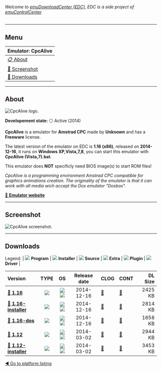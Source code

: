###### Welcome to [emuDownloadCenter (EDC)](https://github.com/PhoenixInteractiveNL/emuDownloadCenter/wiki/), EDC is a side project of [emuControlCenter](https://github.com/PhoenixInteractiveNL/emuControlCenter/wiki/)
***
## Menu
| **Emulator: CpcAlive** |
|:---------|
| [:clipboard: About](#about) |
| [:sunrise: Screenshot](#screenshot) |
| [:floppy_disk: Downloads](#downloads) |
***
## About
![](https://github.com/PhoenixInteractiveNL/emuDownloadCenter/wiki/images_emulator/cpcalive_logo_200.jpg "CpcAlive logo.")

**Developement state:** :white_circle: Active (2014)

**CpcAlive** is a emulator for **Amstrad CPC** made by **Unknown** and has a **Freeware** license.

The latest version of the emulator on EDC is **1.16 (x86)**, released on **2014-12-16**, it runs on **Windows XP,Vista,7,8**, you can start this emulator with **CpcAlive (Vista,7).bat**.

This emulator does **NOT** specificly need BIOS image(s) to start ROM files!

_CpcAlive is a programming environment Amstrad CPC compatible for graphics animations creation. The originality of the emulator is that it can work with all media wich accept the Dos emulator "Dosbox"._

[:link: **Emulator website**](http://www.cpcalive.com/cpcalive_en.html)
***
## Screenshot
![](https://raw.githubusercontent.com/PhoenixInteractiveNL/emuDownloadCenter/master/hooks/cpcalive/emulator_screen_01.jpg "CpcAlive screenshot.")
***
## Downloads
Legend:
| ![](https://raw.githubusercontent.com/wiki/PhoenixInteractiveNL/emuDownloadCenter/images_misc/icon_program_24.png) **Program** | 
![](https://raw.githubusercontent.com/wiki/PhoenixInteractiveNL/emuDownloadCenter/images_misc/icon_installer_24.png) **Installer** | 
![](https://raw.githubusercontent.com/wiki/PhoenixInteractiveNL/emuDownloadCenter/images_misc/icon_source_code_24.png) **Source** | 
![](https://raw.githubusercontent.com/wiki/PhoenixInteractiveNL/emuDownloadCenter/images_misc/icon_extra_24.png) **Extra** | 
![](https://raw.githubusercontent.com/wiki/PhoenixInteractiveNL/emuDownloadCenter/images_misc/icon_plugin_24.png) **Plugin** | 
![](https://raw.githubusercontent.com/wiki/PhoenixInteractiveNL/emuDownloadCenter/images_misc/icon_driver_24.png) **Driver** | 
 
| Version  | TYPE | OS | Release date  | CLOG | CONT | DL Size  |
|:---------|:----:|:--:|:-------------:|:-----|:-----|---------:|
| [:floppy_disk: **1.16**](https://github.com/PhoenixInteractiveNL/edc-repo0006/raw/master/cpcalive/1.16.7z) | ![](https://raw.githubusercontent.com/wiki/PhoenixInteractiveNL/emuDownloadCenter/images_misc/icon_program_24.png) | ![](https://raw.githubusercontent.com/wiki/PhoenixInteractiveNL/emuDownloadCenter/images_misc/logo_windows_24.png)![](https://raw.githubusercontent.com/wiki/PhoenixInteractiveNL/emuDownloadCenter/images_misc/icon_32-bit_24.png) | 2014-12-16 | [:page_facing_up:](https://github.com/PhoenixInteractiveNL/edc-repo0006/blob/master/cpcalive/1.16_changelog.txt) | [:mag_right:](https://github.com/PhoenixInteractiveNL/edc-repo0006/blob/master/cpcalive/1.16_contents.txt) | 2425 KB |
| [:floppy_disk: **1.16-installer**](https://github.com/PhoenixInteractiveNL/edc-repo0006/raw/master/cpcalive/1.16-installer.7z) | ![](https://raw.githubusercontent.com/wiki/PhoenixInteractiveNL/emuDownloadCenter/images_misc/icon_installer_24.png) | ![](https://raw.githubusercontent.com/wiki/PhoenixInteractiveNL/emuDownloadCenter/images_misc/logo_windows_24.png)![](https://raw.githubusercontent.com/wiki/PhoenixInteractiveNL/emuDownloadCenter/images_misc/icon_32-bit_24.png) | 2014-12-16 | [:page_facing_up:](https://github.com/PhoenixInteractiveNL/edc-repo0006/blob/master/cpcalive/1.16-installer_changelog.txt) | [:mag_right:](https://github.com/PhoenixInteractiveNL/edc-repo0006/blob/master/cpcalive/1.16-installer_contents.txt) | 2814 KB |
| [:floppy_disk: **1.16-dos**](https://github.com/PhoenixInteractiveNL/edc-repo0006/raw/master/cpcalive/1.16-dos.7z) | ![](https://raw.githubusercontent.com/wiki/PhoenixInteractiveNL/emuDownloadCenter/images_misc/icon_program_24.png) | ![](https://raw.githubusercontent.com/wiki/PhoenixInteractiveNL/emuDownloadCenter/images_misc/logo_dos_24.png)![](https://raw.githubusercontent.com/wiki/PhoenixInteractiveNL/emuDownloadCenter/images_misc/icon_32-bit_24.png) | 2014-12-16 | [:page_facing_up:](https://github.com/PhoenixInteractiveNL/edc-repo0006/blob/master/cpcalive/1.16-dos_changelog.txt) | [:mag_right:](https://github.com/PhoenixInteractiveNL/edc-repo0006/blob/master/cpcalive/1.16-dos_contents.txt) | 1658 KB |
| [:floppy_disk: **1.12**](https://github.com/PhoenixInteractiveNL/edc-repo0006/raw/master/cpcalive/1.12.7z) | ![](https://raw.githubusercontent.com/wiki/PhoenixInteractiveNL/emuDownloadCenter/images_misc/icon_program_24.png) | ![](https://raw.githubusercontent.com/wiki/PhoenixInteractiveNL/emuDownloadCenter/images_misc/logo_windows_24.png)![](https://raw.githubusercontent.com/wiki/PhoenixInteractiveNL/emuDownloadCenter/images_misc/icon_32-bit_24.png) | 2014-03-02 | [:page_facing_up:](https://github.com/PhoenixInteractiveNL/edc-repo0006/blob/master/cpcalive/1.12_changelog.txt) | [:mag_right:](https://github.com/PhoenixInteractiveNL/edc-repo0006/blob/master/cpcalive/1.12_contents.txt) | 2944 KB |
| [:floppy_disk: **1.12-installer**](https://github.com/PhoenixInteractiveNL/edc-repo0006/raw/master/cpcalive/1.12-installer.7z) | ![](https://raw.githubusercontent.com/wiki/PhoenixInteractiveNL/emuDownloadCenter/images_misc/icon_installer_24.png) | ![](https://raw.githubusercontent.com/wiki/PhoenixInteractiveNL/emuDownloadCenter/images_misc/logo_windows_24.png)![](https://raw.githubusercontent.com/wiki/PhoenixInteractiveNL/emuDownloadCenter/images_misc/icon_32-bit_24.png) | 2014-03-02 | [:page_facing_up:](https://github.com/PhoenixInteractiveNL/edc-repo0006/blob/master/cpcalive/1.12-installer_changelog.txt) | [:mag_right:](https://github.com/PhoenixInteractiveNL/edc-repo0006/blob/master/cpcalive/1.12-installer_contents.txt) | 3453 KB |

[:arrow_backward: Go to platform listing](https://github.com/PhoenixInteractiveNL/emuDownloadCenter/wiki/EDC-Platform-List)
